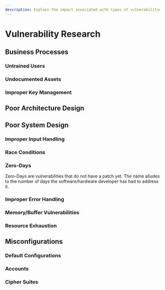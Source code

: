 ```yaml
---
description: Explain the impact associated with types of vulnerabilities.
---
```


# Vulnerability Research

## Business Processes

### Untrained Users

### Undocumented Assets

### Improper Key Management

## Poor Architecture Design

## Poor System Design

### Improper Input Handling

### Race Conditions

### Zero-Days

Zero-Days are vulnerabilities that do not have a patch yet. The name alludes to the number of days the software/hardware developer has had to address it.

### Improper Error Handling

### Memory/Buffer Vulnerabilities

### Resource Exhaustion

## Misconfigurations

### Default Configurations

### Accounts

### Cipher Suites

